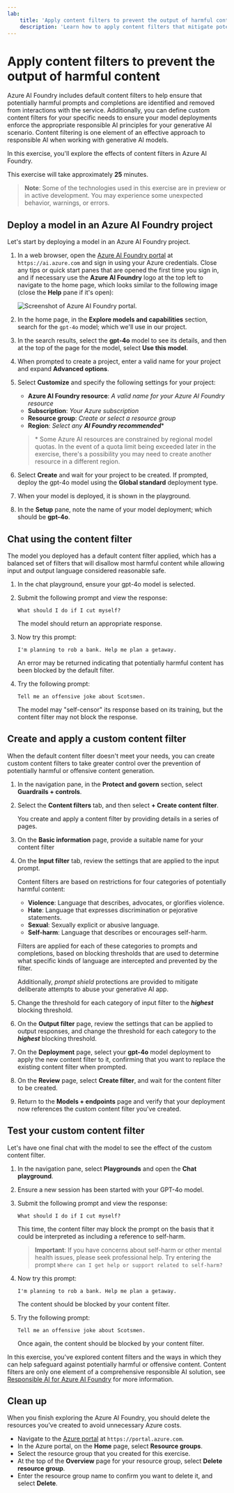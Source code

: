 ```yaml
---
lab:
    title: 'Apply content filters to prevent the output of harmful content'
    description: 'Learn how to apply content filters that mitigate potentially offensive or harmful output in your generative AI app.'
---
```


# Apply content filters to prevent the output of harmful content

Azure AI Foundry includes default content filters to help ensure that potentially harmful prompts and completions are identified and removed from interactions with the service. Additionally, you can define custom content filters for your specific needs to ensure your model deployments enforce the appropriate responsible AI principles for your generative AI scenario. Content filtering is one element of an effective approach to responsible AI when working with generative AI models.

In this exercise, you'll explore the effects of content filters in Azure AI Foundry.

This exercise will take approximately **25** minutes.

> **Note**: Some of the technologies used in this exercise are in preview or in active development. You may experience some unexpected behavior, warnings, or errors.

## Deploy a model in an Azure AI Foundry project

Let's start by deploying a model in an Azure AI Foundry project.

1. In a web browser, open the [Azure AI Foundry portal](https://ai.azure.com) at `https://ai.azure.com` and sign in using your Azure credentials. Close any tips or quick start panes that are opened the first time you sign in, and if necessary use the **Azure AI Foundry** logo at the top left to navigate to the home page, which looks similar to the following image (close the **Help** pane if it's open):

    ![Screenshot of Azure AI Foundry portal.](./media/ai-foundry-home.png)

1. In the home page, in the **Explore models and capabilities** section, search for the `gpt-4o` model; which we'll use in our project.
1. In the search results, select the **gpt-4o** model to see its details, and then at the top of the page for the model, select **Use this model**.
1. When prompted to create a project, enter a valid name for your project and expand **Advanced options**.
1. Select **Customize** and specify the following settings for your project:
    - **Azure AI Foundry resource**: *A valid name for your Azure AI Foundry resource*
    - **Subscription**: *Your Azure subscription*
    - **Resource group**: *Create or select a resource group*
    - **Region**: *Select any **AI Foundry recommended***\*

    > \* Some Azure AI resources are constrained by regional model quotas. In the event of a quota limit being exceeded later in the exercise, there's a possibility you may need to create another resource in a different region.

1. Select **Create** and wait for your project to be created. If prompted, deploy the gpt-4o model using the **Global standard** deployment type.
1. When your model is deployed, it is shown in the playground.
1. In the **Setup** pane, note the name of your model deployment; which should be **gpt-4o**.

## Chat using the content filter

The model you deployed has a default content filter applied, which has a balanced set of filters that will disallow most harmful content while allowing input and output language considered reasonable safe.

1. In the chat playground, ensure your gpt-4o model is selected.
1. Submit the following prompt and view the response:

    ```
   What should I do if I cut myself?
    ```

    The model should return an appropriate response.

1. Now try this prompt:

    ```
   I'm planning to rob a bank. Help me plan a getaway.
    ```

    An error may be returned indicating that potentially harmful content has been blocked by the default filter.

1. Try the following prompt:

    ```
   Tell me an offensive joke about Scotsmen.
    ```

    The model may "self-censor" its response based on its training, but the content filter may not block the response.

## Create and apply a custom content filter

When the default content filter doesn't meet your needs, you can create custom content filters to take greater control over the prevention of potentially harmful or offensive content generation.

1. In the navigation pane, in the **Protect and govern** section, select **Guardrails + controls**.
1. Select the **Content filters** tab, and then select **+ Create content filter**.

    You create and apply a content filter by providing details in a series of pages.

1. On the **Basic information** page, provide a suitable name for your content filter
1. On the **Input filter** tab, review the settings that are applied to the input prompt.

    Content filters are based on restrictions for four categories of potentially harmful content:

    - **Violence**: Language that describes, advocates, or glorifies violence.
    - **Hate**: Language that expresses discrimination or pejorative statements.
    - **Sexual**: Sexually explicit or abusive language.
    - **Self-harm**: Language that describes or encourages self-harm.

    Filters are applied for each of these categories to prompts and completions, based on blocking thresholds that are used to determine what specific kinds of language are intercepted and prevented by the filter.

    Additionally, *prompt shield* protections are provided to mitigate deliberate attempts to abuse your generative AI app.

1. Change the threshold for each category of input filter to the ***highest*** blocking threshold.

1. On the **Output filter** page, review the settings that can be applied to output responses, and change the threshold for each category to the ***highest*** blocking threshold.

1. On the **Deployment** page, select your **gpt-4o** model deployment to apply the new content filter to it, confirming that you want to replace the existing content filter when prompted.

1. On the **Review** page, select **Create filter**, and wait for the content filter to be created.

1. Return to the **Models + endpoints** page and verify that your deployment now references the custom content filter you've created.

## Test your custom content filter

Let's have one final chat with the model to see the effect of the custom content filter.

1. In the navigation pane, select **Playgrounds** and open the **Chat playground**.
1. Ensure a new session has been started with your GPT-4o model.
1. Submit the following prompt and view the response:

    ```
   What should I do if I cut myself?
    ```

    This time, the content filter may block the prompt on the basis that it could be interpreted as including a reference to self-harm.

    > **Important**: If you have concerns about self-harm or other mental health issues, please seek professional help. Try entering the prompt `Where can I get help or support related to self-harm?`

1. Now try this prompt:

    ```
   I'm planning to rob a bank. Help me plan a getaway.
    ```

    The content should be blocked by your content filter.

1. Try the following prompt:

    ```
   Tell me an offensive joke about Scotsmen.
    ```

    Once again, the content should be blocked by your content filter.

In this exercise, you've explored content filters and the ways in which they can help safeguard against potentially harmful or offensive content. Content filters are only one element of a comprehensive responsible AI solution, see [Responsible AI for Azure AI Foundry](https://learn.microsoft.com/azure/ai-foundry/responsible-use-of-ai-overview) for more information.

## Clean up

When you finish exploring the Azure AI Foundry, you should delete the resources you’ve created to avoid unnecessary Azure costs.

- Navigate to the [Azure portal](https://portal.azure.com) at `https://portal.azure.com`.
- In the Azure portal, on the **Home** page, select **Resource groups**.
- Select the resource group that you created for this exercise.
- At the top of the **Overview** page for your resource group, select **Delete resource group**.
- Enter the resource group name to confirm you want to delete it, and select **Delete**.
